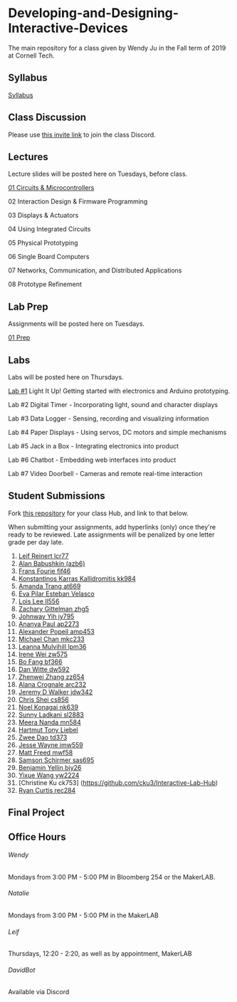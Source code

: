 # Developing-and-Designing-Interactive-Devices
The main repository for a class given by Wendy Ju in the Fall term of 2019 at Cornell Tech.

## Syllabus
[Syllabus](https://github.com/FAR-Lab/Developing-and-Designing-Interactive-Devices/blob/2019Fall/Syllabus_Fall19.pdf) 

## Class Discussion
Please use [this invite link](https://discord.gg/Je5Fdaf) to join the class Discord.



## Lectures
Lecture slides will be posted here on Tuesdays, before class.

[01 Circuits & Microcontrollers](https://github.com/FAR-Lab/Developing-and-Designing-Interactive-Devices/blob/2019Fall/Slides/01%20Circuits%20%26%20Microcontrollers.pdf)

02 Interaction Design & Firmware Programming

03 Displays & Actuators

04 Using Integrated Circuits

05 Physical Prototyping

06 Single Board Computers

07 Networks, Communication, and Distributed Applications

08 Prototype Refinement


## Lab Prep 
Assignments will be posted here on Tuesdays.

[01 Prep](https://github.com/FAR-Lab/Developing-and-Designing-Interactive-Devices/wiki/preLab-01)


## Labs
Labs will be posted here on Thursdays.

[Lab #1](https://github.com/FAR-Lab/Developing-and-Designing-Interactive-Devices/wiki/Lab-01) Light It Up! Getting started with electronics and Arduino prototyping.

Lab #2 Digital Timer - Incorporating light, sound and character displays

Lab #3 Data Logger - Sensing, recording and visualizing information

Lab #4 Paper Displays - Using servos, DC motors and simple mechanisms

Lab #5 Jack in a Box - Integrating electronics into product

Lab #6 Chatbot - Embedding web interfaces into product

Lab #7 Video Doorbell - Cameras and remote real-time interaction

## Student Submissions
Fork [this repository](https://github.com/FAR-Lab/Interactive-Lab-Hub) for your class Hub, and link to that below.

When submitting your assignments, add hyperlinks (only) once they're ready to be reviewed. Late assignments will be penalized by one letter grade per day late.



1. [Leif Reinert lcr77](https://github.com/lcr77/Interactive-Lab-Hub)
2. [Alan Babushkin (azb6)](https://github.com/ababushkin6/Interactive-Lab-Hub)
3. [Frans Fourie fjf46](https://github.com/Rafajel29/Interactive-Lab-Hub)
4. [Konstantinos Karras Kallidromitis kk984](https://github.com/Konstantinos-KK/Interactive-Lab-Hub)
5. [Amanda Trang at669](https://github.com/at669/Interactive-Lab-Hub)
6. [Eva Pilar Esteban Velasco](https://github.com/evaesteban/Interactive-Lab-Hub)
7. [Lois Lee ll556](https://github.com/lois-lee/Interactive-Lab-Hub)
8. [Zachary Gittelman zhg5](https://github.com/zachgitt/Interactive-Lab-Hub)
9. [Johnway Yih jy795](https://github.com/JwayYih/Interactive-Lab-Hub)
10. [Ananya Paul ap2273](https://github.com/manification10/Interactive-Lab-Hub)
11. [Alexander Popeil amp453](https://github.com/popeil97/Interactive-Lab-Hub)
12. [Michael Chan mkc233](https://github.com/mkc233/Interactive-Lab-Hub)
13. [Leanna Mulvihill lpm36](https://github.com/LeannaMulv/Interactive-Lab-Hub/blob/master/README_lpm36_LightItUp.pdf)
14. [Irene Wei zw575](https://github.com/zicongwei/Interactive-Lab-Hub)
15. [Bo Fang bf366](https://github.com/kmfb21/CS5424-Interactive-Devices-Lab-Hub)
16. [Dan Witte dw592](https://github.com/drywitte/Interactive-Lab-Hub)
17. [Zhenwei Zhang zz654](https://github.com/ZhenweiZhang1995/Interactive-Lab-Hub)
18. [Alana Crognale arc232](https://github.com/AlanaCrognale/Interactive-Lab-Hub)
19. [Jeremy D Walker jdw342](https://github.com/jwalker34/Interactive-Lab-Hub)
20. [Chris Shei cs856](https://github.com/ckshei/Interactive-Lab-Hub)
21. [Noel Konagai nk639](https://github.com/noelkonagai/Interactive-Lab-Hub)
22. [Sunny Ladkani sl2883](https://github.com/sl2883/Interactive-Lab-Hub)
23. [Meera Nanda mn584](https://github.com/meerananda/Interactive-Lab-Hub)
24. [Hartmut Tony Liebel](https://github.com/tonyliebel/Interactive-Lab-Hub)
25. [Zwee Dao td373](https://github.com/zweedao/Interactive-Lab-Hub)
26. [Jesse Wayne jmw559](https://github.com/ziggydale45/Interactive-Lab-Hub)
26. [Matt Freed mwf58](https://github.com/mattfreed/Interactive-Lab-Hub)
23. [Samson Schirmer sas695](https://github.com/sas695/Interactive-Lab-Hub)
27. [Benjamin Yellin bjy26](https://github.com/byellin/Interactive-Lab-Hub)
30. [Yixue Wang yw2224](https://github.com/yw2224/Interactive-Lab-Hub)
31. [Christine Ku ck753] (https://github.com/cku3/Interactive-Lab-Hub)
2. [Ryan Curtis rec284](https://github.com/rec285/Interactive-Lab-Hub)


## Final Project

## Office Hours
###### Wendy
Mondays from 3:00 PM - 5:00 PM in Bloomberg 254 or the MakerLAB. 

###### Natalie

Mondays from 3:00 PM - 5:00 PM in the MakerLAB

###### Leif

Thursdays, 12:20 - 2:20, as well as by appointment, MakerLAB

###### DavidBot

Available via Discord
